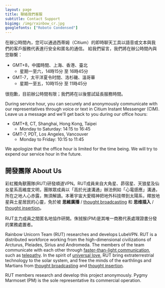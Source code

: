 ```yaml
---
layout: page
title: 聯絡我們客服
subtitle: Contact Support
bigimg: /img/rainbow_cr.jpg
googlefonts: ["Roboto Condensed"]
---
```


在辦公時間內，您可以通過西蒂姆（Citium）的即時聊天工具以語音或文本與我們的客戶服務代表進行安全和匿名的通信。 給我們留言，我們將在辦公時間內與您聯繫：

- GMT+8，中國時間、上海、香港、臺北
  - 星期一至六，14時15分 至 16時45分
- GMT-7，太平洋夏令时間、洛杉磯、溫哥華
  - 星期一至五，10時15分 至 11時45分

很抱歉，目前辦公時間有限；我們將在以後嘗試延長服務時間。

During service hour, you can securely and anonymously communicate with our representatives through voice or text in Citium Instant Messenger (CIM). Leave us a message and we'll get back to you during our office hours:

- GMT+8, CT, Shanghai, Hong Kong, Taipei
  - Monday to Saturday: 14:15 to 16:45
- GMT-7, PDT, Los Angeles, Vancouver
  - Monday to Friday: 10:15 to 11:45

We apologize that the office hour is limited for the time being. We will try to expend our service hour in the future.

## 開發團隊 About Us

彩虹獨角獸團隊(RUT)研發順道VPN。RUT成員来自大角星、昴宿星、天狼星及仙女星系高維度文明，團隊眾成員以「高於光速溝通」辦法例如「心電感應」溝通，所在之地人心赤露，無須解讀。本著宇宙大愛精神把地外科技帶到太陽系，釋放地星與土星居民的心靈，免於被 __思維廣播__ / [thought broadcasting](https://en.wikipedia.org/wiki/Thought_broadcasting) 和 __思维插入__ / [thought insertion](https://en.wikipedia.org/wiki/Thought_insertion)。

RUT主力成員之間匿名地協作研開。侏狨猴(PM)是其唯一商務代表處理證書分發的業務處置者。

Rainbow Unicorn Team (RUT) researches and develops LubeVPN. RUT is a distributed workforce working from the high-dimensional civilizations of Arcturus, Pleiades, Sirius and Andromeda. The members of the team communicate with each other through [faster-than-light communication](https://en.wikipedia.org/wiki/Faster-than-light_communication), such as [telepathy](https://en.wikipedia.org/wiki/Telepathy). In the spirit of [universal love](https://en.wikipedia.org/wiki/Agape), RUT bring extraterrestrial technology to the solar system, and free the minds of the earthlings and Martians from [thought broadcasting](https://en.wikipedia.org/wiki/Thought_broadcasting) and [thought insertion](https://en.wikipedia.org/wiki/Thought_insertion).

RUT members research and develop this project anonymously. Pygmy Marmoset (PM) is the sole representative its commercial operation.
